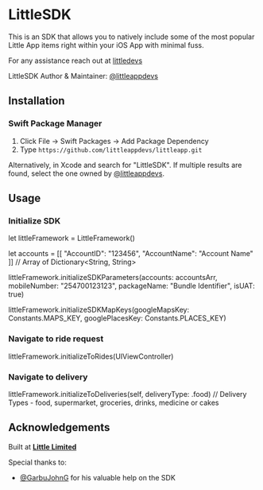 # LittleSDK

This is an SDK that allows you to natively include some of the most popular Little App items right within your iOS App with minimal fuss.

For any assistance reach out at [littledevs](mailto:littledevelopers2021@gmail.com)

LittleSDK Author & Maintainer: [@littleappdevs](https://github.com/littleappdevs)

## Installation

### Swift Package Manager

1. Click File &rarr; Swift Packages &rarr; Add Package Dependency
2. Type `https://github.com/littleappdevs/littleapp.git`

Alternatively, in Xcode and search for "LittleSDK". If multiple results are found, select the one owned by [@littleappdevs](https://github.com/littleappdevs).

## Usage

### Initialize SDK

let littleFramework = LittleFramework()

let accounts = \[\[
    "AccountID": "123456",
    "AccountName": "Account Name"
\]\] \/\/ Array of Dictionary\<String, String\>

littleFramework.initializeSDKParameters(accounts: accountsArr, mobileNumber: "254700123123", packageName: "Bundle Identifier", isUAT: true)

littleFramework.initializeSDKMapKeys(googleMapsKey: Constants.MAPS_KEY, googlePlacesKey: Constants.PLACES_KEY)

### Navigate to ride request

littleFramework.initializeToRides(UIViewController)

### Navigate to delivery
littleFramework.initializeToDeliveries(self, deliveryType: .food)  \/\/ Delivery Types - food, supermarket, groceries, drinks, medicine or cakes


## Acknowledgements

Built at **[Little Limited](https://little.africa)**

Special thanks to: 

- [@GarbuJohnG](https://github.com/GarbuJohnG) for his valuable help on the SDK

